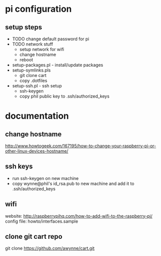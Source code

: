 # pi configuration

## setup steps

* TODO change default password for pi
* TODO network stuff
    * setup network for wifi
    * change hostname
    * reboot
* setup-packages.pl - install/update packages
* setup-symlinks.pls
    * git clone cart
    * copy .dotfiles 
* setup-ssh.pl - ssh setup
    * ssh-keygen
    * copy phil public key to .ssh/authorized\_keys

# documentation

## change hostname
http://www.howtogeek.com/167195/how-to-change-your-raspberry-pi-or-other-linux-devices-hostname/

## ssh keys
* run ssh-keygen on new machine
* copy wynne@phil's id\_rsa.pub to new machine and add it to .ssh/authorized\_keys

## wifi 

website: http://raspberrypihq.com/how-to-add-wifi-to-the-raspberry-pi/
config file: howto/interfaces.sample

## clone git cart repo
git clone https://github.com/awynne/cart.git
